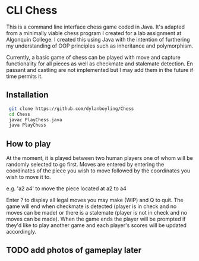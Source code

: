 # CLI Chess
This is a command line interface chess game coded in Java. It's adapted from a minimally viable chess program I created for a lab assignment at Algonquin College. I created this using Java with the intention of furthering my understanding of OOP principles such as inheritance and polymorphism. 

Currently, a basic game of chess can be played with move and capture functionality for all pieces as well as checkmate and stalemate detection. En passant and castling are not implemented but I may add them in the future if time permits it.


## Installation

```sh
 git clone https://github.com/dylanboyling/Chess
 cd Chess
 javac PlayChess.java
 java PlayChess
```


## How to play

At the moment, it is played between two human players one of whom will be randomly selected to go first. Moves are entered by entering the coordinates of the piece you wish to move followed by the coordinates you wish to move it to.

e.g. 'a2 a4' to move the piece located at a2 to a4

Enter ? to display all legal moves you may make (WIP) and Q to quit. The game will end when checkmate is detected (player is in check and no moves can be made) or there is a stalemate (player is not in check and no moves can be made). When the game ends the player will be prompted if they'd like to play another game and each player's scores will be updated accordingly. 


## TODO add photos of gameplay later
